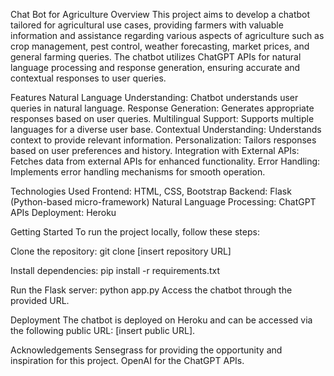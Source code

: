 Chat Bot for Agriculture
Overview
This project aims to develop a chatbot tailored for agricultural use cases, providing farmers with valuable information and assistance regarding various aspects of agriculture such as crop management, pest control, weather forecasting, market prices, and general farming queries.
The chatbot utilizes ChatGPT APIs for natural language processing and response generation, ensuring accurate and contextual responses to user queries.

Features
Natural Language Understanding: Chatbot understands user queries in natural language.
Response Generation: Generates appropriate responses based on user queries.
Multilingual Support: Supports multiple languages for a diverse user base.
Contextual Understanding: Understands context to provide relevant information.
Personalization: Tailors responses based on user preferences and history.
Integration with External APIs: Fetches data from external APIs for enhanced functionality.
Error Handling: Implements error handling mechanisms for smooth operation.

Technologies Used
Frontend: HTML, CSS, Bootstrap
Backend: Flask (Python-based micro-framework)
Natural Language Processing: ChatGPT APIs
Deployment: Heroku

Getting Started
To run the project locally, follow these steps:

Clone the repository:
git clone [insert repository URL]

Install dependencies:
pip install -r requirements.txt

Run the Flask server:
python app.py
Access the chatbot through the provided URL.

Deployment
The chatbot is deployed on Heroku and can be accessed via the following public URL: [insert public URL].

Acknowledgements
Sensegrass for providing the opportunity and inspiration for this project.
OpenAI for the ChatGPT APIs.
